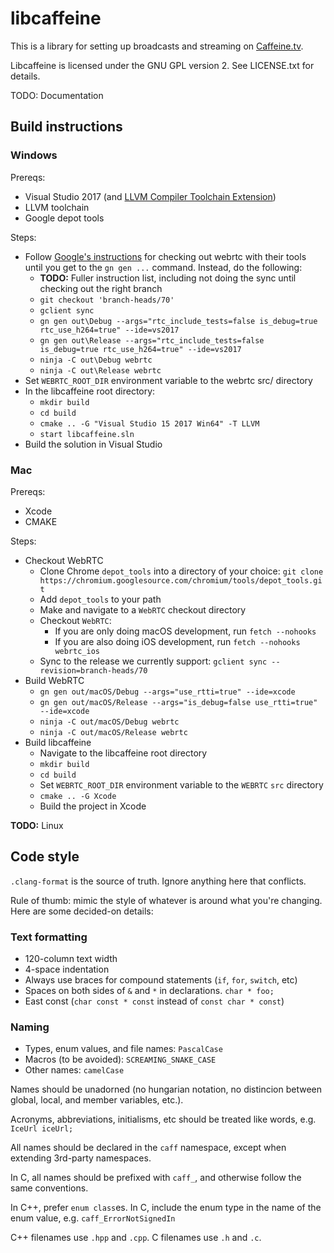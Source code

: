 # libcaffeine

This is a library for setting up broadcasts and streaming on [Caffeine.tv](https://www.caffeine.tv).

Libcaffeine is licensed under the GNU GPL version 2. See LICENSE.txt for details.

TODO: Documentation

## Build instructions

### Windows

Prereqs:

* Visual Studio 2017 (and [LLVM Compiler Toolchain Extension](https://marketplace.visualstudio.com/items?itemName=LLVMExtensions.llvm-toolchain))
* LLVM toolchain
* Google depot tools

Steps:

* Follow [Google's instructions](https://webrtc.org/native-code/development/) for checking out webrtc with their tools until you get to the `gn gen ...` command. Instead, do the following:
    * **TODO:** Fuller instruction list, including not doing the sync until checking out the right branch
    * `git checkout 'branch-heads/70'`
    * `gclient sync`
    * `gn gen out\Debug --args="rtc_include_tests=false is_debug=true rtc_use_h264=true" --ide=vs2017`
    * `gn gen out\Release --args="rtc_include_tests=false is_debug=true rtc_use_h264=true" --ide=vs2017`
    * `ninja -C out\Debug webrtc`
    * `ninja -C out\Release webrtc`
* Set `WEBRTC_ROOT_DIR` environment variable to the webrtc src/ directory
* In the libcaffeine root directory:
    * `mkdir build`
    * `cd build`
    * `cmake .. -G "Visual Studio 15 2017 Win64" -T LLVM`
    * `start libcaffeine.sln`
* Build the solution in Visual Studio

### Mac
Prereqs:

* Xcode
* CMAKE

Steps:

* Checkout WebRTC
	* Clone Chrome `depot_tools` into a directory of your choice: `git clone https://chromium.googlesource.com/chromium/tools/depot_tools.git`
	* Add `depot_tools` to your path
	* Make and navigate to a `WebRTC` checkout directory
	* Checkout `WebRTC`:
		* If you are only doing macOS development, run `fetch --nohooks`
		* If you are also doing iOS development, run `fetch --nohooks webrtc_ios`
	* Sync to the release we currently support: `gclient sync --revision=branch-heads/70`
* Build WebRTC
	* `gn gen out/macOS/Debug --args="use_rtti=true" --ide=xcode`
	* `gn gen out/macOS/Release --args="is_debug=false use_rtti=true" --ide=xcode`
	* `ninja -C out/macOS/Debug webrtc`
	* `ninja -C out/macOS/Release webrtc`
* Build libcaffeine
	* Navigate to the libcaffeine root directory
	* `mkdir build`
	* `cd build`
	* Set `WEBRTC_ROOT_DIR` environment variable to the `WEBRTC` `src` directory
	* `cmake .. -G Xcode`
	* Build the project in Xcode

**TODO:** Linux

## Code style

`.clang-format` is the source of truth. Ignore anything here that conflicts.

Rule of thumb: mimic the style of whatever is around what you're changing. Here are some decided-on details:

### Text formatting

* 120-column text width
* 4-space indentation
* Always use braces for compound statements (`if`, `for`, `switch`, etc)
* Spaces on both sides of `&` and `*` in declarations. `char * foo;`
* East const (`char const * const` instead of `const char * const`)

### Naming

* Types, enum values, and file names: `PascalCase`
* Macros (to be avoided): `SCREAMING_SNAKE_CASE`
* Other names: `camelCase`

Names should be unadorned (no hungarian notation, no distincion between global, local, and member variables, etc.).

Acronyms, abbreviations, initialisms, etc should be treated like words, e.g. `IceUrl iceUrl;`

All names should be declared in the `caff` namespace, except when extending 3rd-party namespaces.

In C, all names should be prefixed with `caff_`, and otherwise follow the same conventions.

In C++, prefer `enum class`es. In C, include the enum type in the name of the enum value, e.g. `caff_ErrorNotSignedIn`

C++ filenames use `.hpp` and `.cpp`. C filenames use `.h` and `.c`.
